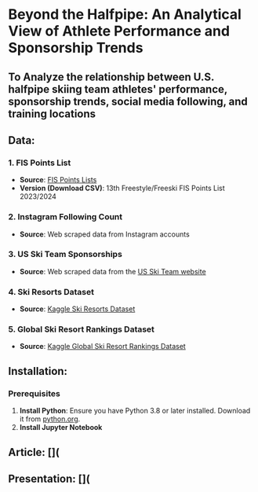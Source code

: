 # Beyond the Halfpipe: An Analytical View of Athlete Performance and Sponsorship Trends

## To Analyze the relationship between U.S. halfpipe skiing team athletes' performance, sponsorship trends, social media following, and training locations

## Data:
### 1. FIS Points List
- **Source**: [FIS Points Lists](https://www.fis-ski.com/DB/freestyle-freeski/freeski/fis-points-lists.html?mi=menu-fis-points)
- **Version (Download CSV)**: 13th Freestyle/Freeski FIS Points List 2023/2024

### 2. Instagram Following Count
- **Source**: Web scraped data from Instagram accounts

### 3. US Ski Team Sponsorships
- **Source**: Web scraped data from the [US Ski Team website](https://www.usskiandsnowboard.org/)
  
### 4. Ski Resorts Dataset
- **Source**: [Kaggle Ski Resorts Dataset](https://www.kaggle.com/datasets/ulrikthygepedersen/ski-resorts)

### 5. Global Ski Resort Rankings Dataset
- **Source**: [Kaggle Global Ski Resort Rankings Dataset](https://www.kaggle.com/datasets/fhellander/global-ski-resort-rankings-dataset)

## Installation:
### Prerequisites
1. **Install Python**: Ensure you have Python 3.8 or later installed. Download it from [python.org](https://www.python.org/downloads/).
2. **Install Jupyter Notebook**

## Article: [](
  
## Presentation: [](
